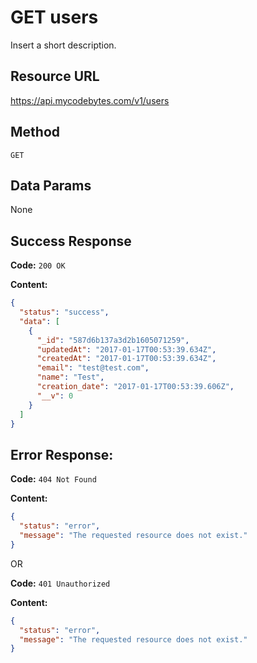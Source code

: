 # GET users

Insert a short description.

## Resource URL

<https://api.mycodebytes.com/v1/users>

## Method

`GET`

## Data Params

None

## Success Response

**Code:** `200 OK`

**Content:**

```json
{
  "status": "success",
  "data": [
    {
      "_id": "587d6b137a3d2b1605071259",
      "updatedAt": "2017-01-17T00:53:39.634Z",
      "createdAt": "2017-01-17T00:53:39.634Z",
      "email": "test@test.com",
      "name": "Test",
      "creation_date": "2017-01-17T00:53:39.606Z",
      "__v": 0
    }
  ]
}
```

## Error Response:

**Code:** `404 Not Found`

**Content:**

```json
{
  "status": "error",
  "message": "The requested resource does not exist."
}
```

OR

**Code:** `401 Unauthorized`

**Content:**

```json
{
  "status": "error",
  "message": "The requested resource does not exist."
}
```
